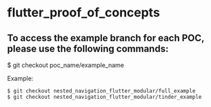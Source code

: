 ﻿# flutter_proof_of_concepts

## To access the example branch for each POC, please use the following commands:
$ git checkout poc_name/example_name

Example:

```shell
$ git checkout nested_navigation_flutter_modular/full_example
$ git checkout nested_navigation_flutter_modular/tinder_example
```
